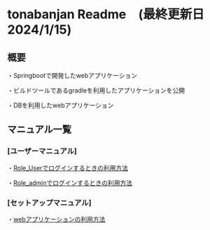 # tonabanjan Readme　(最終更新日 2024/1/15)
## 概要
・Springbootで開発したwebアプリケーション

・ビルドツールであるgradleを利用したアプリケーションを公開

・DBを利用したwebアプリケーション

## マニュアル一覧
### [ユーザーマニュアル]
・[Role_Userでログインするときの利用方法](https://github.com/e1b21115/tonbanjan/blob/main/manual/user_manual/RoleUser_Readme.md)

・[Role_adminでログインするときの利用方法](https://github.com/e1b21115/tonbanjan/blob/main/manual/user_manual/RoleAdmin_Readme.md)

### [セットアップマニュアル]
・[webアプリケーションの利用方法](https://github.com/e1b21115/tonbanjan/blob/main/manual/SetUpReadme.md)
